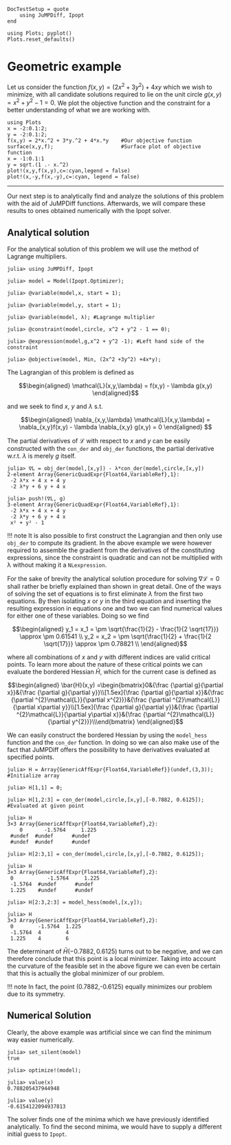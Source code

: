 ```@meta
DocTestSetup = quote
    using JuMPDiff, Ipopt
end
```
```@setup plot
using Plots; pyplot()
Plots.reset_defaults()
```

# Geometric example
Let us consider the function $f(x,y) = (2x^2 +3y^2) +4xy$ which we wish to minimize, with all candidate solutions required to lie on the unit circle $g(x,y) = x^2 + y^2 - 1 = 0$. We plot the objective function and the constraint for a better understanding of what we are working with. 

```@example plot
using Plots
x = -2:0.1:2;
y = -2:0.1:2;
f(x,y) = 2*x.^2 + 3*y.^2 + 4*x.*y    #Our objective function
surface(x,y,f);                      #Surface plot of objective function
x = -1:0.1:1
y = sqrt.(1 .- x.^2)
plot!(x,y,f(x,y),c=:cyan,legend = false)
plot!(x,-y,f(x,-y),c=:cyan, legend = false)

```
---


Our next step is to analytically find and analyze the solutions of this problem with the aid of JuMPDiff functions. Afterwards, we will compare these results to ones obtained numerically with the Ipopt solver. 
## Analytical solution 
For the analytical solution of this problem we will use the method of Lagrange multipliers. 
```jldoctest examplegeo
julia> using JuMPDiff, Ipopt

julia> model = Model(Ipopt.Optimizer); 

julia> @variable(model,x, start = 1);

julia> @variable(model,y, start = 1);

julia> @variable(model, λ); #Lagrange multiplier

julia> @constraint(model,circle, x^2 + y^2 - 1 == 0);

julia> @expression(model,g,x^2 + y^2 -1); #Left hand side of the constraint

julia> @objective(model, Min, (2x^2 +3y^2) +4x*y); 
```
The Lagrangian of this problem is defined as 
```math 
\begin{aligned}
\mathcal{L}(x,y,\lambda) = f(x,y) - \lambda g(x,y)
\end{aligned}
```
and we seek to find $x$, $y$ and $\lambda$ s.t. 
```math 
\begin{aligned}
\nabla_{x,y,\lambda} \mathcal{L}(x,y,\lambda) = \nabla_{x,y}f(x,y) - \lambda \nabla_{x,y} g(x,y) = 0
\end{aligned} 
```
The partial derivatives of $\mathcal{L}$ with respect to $x$ and $y$ can be easily constructed with the `con_der` and `obj_der` functions, the partial derivative w.r.t. $\lambda$ is merely $g$ itself. 
```jldoctest examplegeo
julia> ∇L = obj_der(model,[x,y]) - λ*con_der(model,circle,[x,y])
2-element Array{GenericQuadExpr{Float64,VariableRef},1}:
 -2 λ*x + 4 x + 4 y
 -2 λ*y + 6 y + 4 x

julia> push!(∇L, g)
3-element Array{GenericQuadExpr{Float64,VariableRef},1}:
 -2 λ*x + 4 x + 4 y
 -2 λ*y + 6 y + 4 x
 x² + y² - 1
```
 
!!! note 
    It is also possible to first construct the Lagrangian and then only use `obj_der` to compute its gradient. In the above example we were however required to assemble the gradient from the derivatives of the constituting expressions, since the constraint is quadratic and can not be multiplied with λ without making it a `NLexpression`.

For the sake of brevity the analytical solution procedure for solving $∇\mathcal{L} = 0$ shall rather be briefly explained than shown in great detail. One of the ways of solving the set of equations is to first eliminate $λ$ from the first two equations. By then isolating $x$ or $y$ in the third equation and inserting the resulting expression in equations one and two we can find numerical values for either one of these variables. Doing so we find
```math 
\begin{aligned}
y_1 = x_1 = \pm \sqrt{\frac{1}{2} - \frac{1}{2 \sqrt{17}}} \approx \pm 0.61541 \\
y_2 = x_2 = \pm \sqrt{\frac{1}{2} + \frac{1}{2 \sqrt{17}}} \approx \pm  0.78821 \\
\end{aligned}
```
where all combinations of $x$ and $y$ with different indices are valid critical points. To learn more about the nature of these critical points we can evaluate the bordered Hessian $\bar{H}$, which for the current case is defined as 
```math 
\begin{aligned}
\bar{H}(x,y) =\begin{bmatrix}0&{\frac  {\partial g}{\partial x}}&{\frac  {\partial g}{\partial y}}\\[1.5ex]{\frac  {\partial g}{\partial x}}&{\frac  {\partial ^{2}\mathcal{L}}{\partial x^{2}}}&{\frac  {\partial ^{2}\mathcal{L}}{\partial x\partial y}}\\[1.5ex]{\frac  {\partial g}{\partial y}}&{\frac  {\partial ^{2}\mathcal{L}}{\partial y\partial x}}&{\frac  {\partial ^{2}\mathcal{L}}{\partial y^{2}}}\\\end{bmatrix}
\end{aligned}
```
We can easily construct the bordered Hessian by using the `model_hess` function and the `con_der` function. In doing so we can also make use of the fact that JuMPDiff offers the possibility to have derivatives evaluated at specified points. 
```jldoctest examplegeo
julia> H = Array{GenericAffExpr{Float64,VariableRef}}(undef,(3,3)); #Initialize array

julia> H[1,1] = 0;

julia> H[1,2:3] = con_der(model,circle,[x,y],[-0.7882, 0.6125]); #Evaluated at given point

julia> H                            
3×3 Array{GenericAffExpr{Float64,VariableRef},2}:
    0       -1.5764     1.225
 #undef  #undef      #undef
 #undef  #undef      #undef

julia> H[2:3,1] = con_der(model,circle,[x,y],[-0.7882, 0.6125]);

julia> H 
3×3 Array{GenericAffExpr{Float64,VariableRef},2}:
 0           -1.5764     1.225
 -1.5764  #undef      #undef
 1.225    #undef      #undef

julia> H[2:3,2:3] = model_hess(model,[x,y]);

julia> H
3×3 Array{GenericAffExpr{Float64,VariableRef},2}:
 0        -1.5764  1.225
 -1.5764  4        4
 1.225    4        6
```
The determinant of $\bar{H}(-0.7882,0.6125)$ turns out to be negative, and we can therefore conclude that this point is a local minimizer. Taking into account the curvature of the feasible set in the above figure we can even be certain that this is actually the global minimizer of our problem. 


!!! note 
    In fact, the point (0.7882,-0.6125) equally minimizes our problem due to its symmetry.

## Numerical Solution 
Clearly, the above example was artificial since we can find the minimum way easier numerically.
```jldoctest examplegeo
julia> set_silent(model) 
true 

julia> optimize!(model);

julia> value(x)
0.788205437944948

julia> value(y)
-0.6154122094937813
```
The solver finds one of the minima which we have previously identified analytically. To find the second minima, we would have to supply a different initial guess to `Ipopt`.

